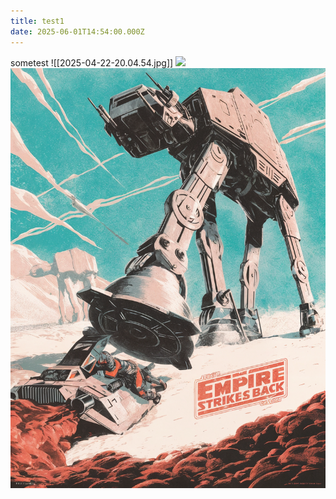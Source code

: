 ```yaml
---
title: test1
date: 2025-06-01T14:54:00.000Z
---
```


sometest
![[2025-04-22-20.04.54.jpg]]
![](/uploads/2025-04-22-20.04.54.jpg)
![test](/enhanced_IMG_0419.png)

